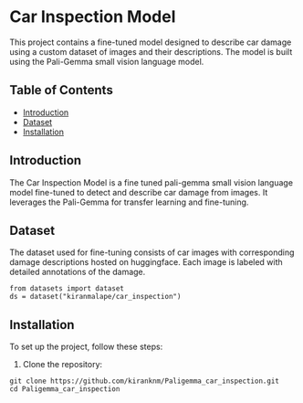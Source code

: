 # Car Inspection Model

This project contains a fine-tuned model designed to describe car damage using a custom dataset of images and their
descriptions. The model is built using the Pali-Gemma small vision language model.

## Table of Contents

-   [Introduction](#introduction)
-   [Dataset](#dataset)
-   [Installation](#installation)

## Introduction

The Car Inspection Model is a fine tuned pali-gemma small vision language model fine-tuned to detect and describe car
damage from images. It leverages the Pali-Gemma for transfer learning and fine-tuning.

## Dataset

The dataset used for fine-tuning consists of car images with corresponding damage descriptions hosted on huggingface.
Each image is labeled with detailed annotations of the damage.

```
from datasets import dataset
ds = dataset("kiranmalape/car_inspection")
```

## Installation

To set up the project, follow these steps:

1. Clone the repository:

```
git clone https://github.com/kiranknm/Paligemma_car_inspection.git
cd Paligemma_car_inspection
```

